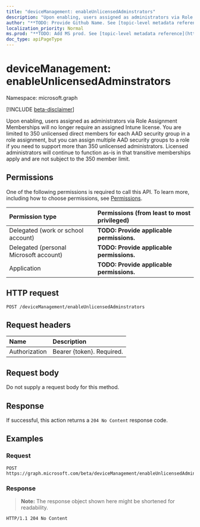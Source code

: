 ```yaml
---
title: "deviceManagement: enableUnlicensedAdminstrators"
description: "Upon enabling, users assigned as administrators via Role Assignment Memberships will no longer require an assigned Intune license. You are limited to 350 unlicensed direct members for each AAD security group in a role assignment, but you can assign multiple AAD security groups to a role if you need to support more than 350 unlicensed administrators. Licensed administrators will continue to function as-is in that transitive memberships apply and are not subject to the 350 member limit."
author: "**TODO: Provide Github Name. See [topic-level metadata reference](https://msgo.azurewebsites.net/add/document/guidelines/metadata.html#topic-level-metadata)**"
localization_priority: Normal
ms.prod: "**TODO: Add MS prod. See [topic-level metadata reference](https://msgo.azurewebsites.net/add/document/guidelines/metadata.html#topic-level-metadata)**"
doc_type: apiPageType
---
```


# deviceManagement: enableUnlicensedAdminstrators
Namespace: microsoft.graph

[!INCLUDE [beta-disclaimer](../../includes/beta-disclaimer.md)]

Upon enabling, users assigned as administrators via Role Assignment Memberships will no longer require an assigned Intune license. You are limited to 350 unlicensed direct members for each AAD security group in a role assignment, but you can assign multiple AAD security groups to a role if you need to support more than 350 unlicensed administrators. Licensed administrators will continue to function as-is in that transitive memberships apply and are not subject to the 350 member limit.

## Permissions
One of the following permissions is required to call this API. To learn more, including how to choose permissions, see [Permissions](/graph/permissions-reference).

|Permission type|Permissions (from least to most privileged)|
|:---|:---|
|Delegated (work or school account)|**TODO: Provide applicable permissions.**|
|Delegated (personal Microsoft account)|**TODO: Provide applicable permissions.**|
|Application|**TODO: Provide applicable permissions.**|

## HTTP request

<!-- {
  "blockType": "ignored"
}
-->
``` http
POST /deviceManagement/enableUnlicensedAdminstrators
```

## Request headers
|Name|Description|
|:---|:---|
|Authorization|Bearer {token}. Required.|

## Request body
Do not supply a request body for this method.

## Response

If successful, this action returns a `204 No Content` response code.

## Examples

### Request
<!-- {
  "blockType": "request",
  "name": "devicemanagement_enableunlicensedadminstrators"
}
-->
``` http
POST https://graph.microsoft.com/beta/deviceManagement/enableUnlicensedAdminstrators
```


### Response
>**Note:** The response object shown here might be shortened for readability.
<!-- {
  "blockType": "response",
  "truncated": true
}
-->
``` http
HTTP/1.1 204 No Content
```

